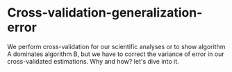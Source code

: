 # Cross-validation-generalization-error
We perform cross-validation for our scientific analyses or to show algorithm A dominates algorithm B, but we have to correct the variance of error in our cross-validated estimations. Why and how? let's dive into it.


